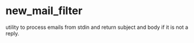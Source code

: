 new_mail_filter
===============

utility to process emails from stdin and return subject and body if it is not a reply.